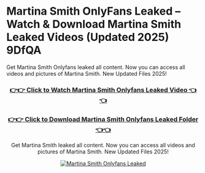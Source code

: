 # Martina Smith OnlyFans Leaked – Watch & Download Martina Smith Leaked Videos (Updated 2025) 9DfQA

Get Martina Smith Onlyfans leaked all content. Now you can access all videos and pictures of Martina Smith. New Updated Files 2025!  
<div align="center">
  
### [👉👉 Click to Watch Martina Smith Onlyfans Leaked Video 👈👈](https://links2leaks.com/martinasmith)  
### [👉👉 Click to Download Martina Smith Onlyfans Leaked Folder 👈👈](https://links2leaks.com/martinasmith)  

Get Martina Smith leaked all content. Now you can access all videos and pictures of Martina Smith. New Updated Files 2025!  

[![Martina Smith Onlyfans Leaked](https://i.ibb.co/93hzkbrt/l2l.gif)](https://links2leaks.com/martinasmith)  

</div>
